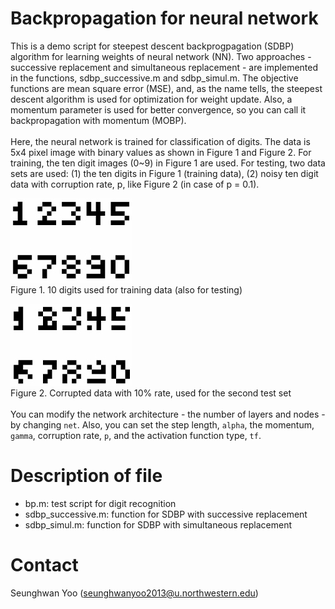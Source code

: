 # Backpropagation for neural network
This is a demo script for steepest descent backprogpagation (SDBP) algorithm for learning weights of neural network (NN). Two approaches - successive replacement and simultaneous replacement - are implemented in the functions, sdbp_successive.m and sdbp_simul.m. The objective functions are mean square error (MSE), and, as the name tells, the steepest descent algorithm is used for optimization for weight update. Also, a momentum parameter is used for better convergence, so you can call it backpropagation with momentum (MOBP). </br></br>
Here, the neural network is trained for classification of digits. The data is 5x4 pixel image with binary values as shown in Figure 1 and Figure 2. For training, the ten digit images (0~9) in Figure 1 are used. For testing, two data sets are used: (1) the ten digits in Figure 1 (training data), (2) noisy ten digit data with corruption rate, p, like Figure 2 (in case of p = 0.1).

![alt tag](https://github.com/seunghwanyoo/backprogagation_nn/blob/master/digits.jpg)
</br>Figure 1. 10 digits used for training data (also for testing)

![alt tag](https://github.com/seunghwanyoo/backprogagation_nn/blob/master/digits_corrupted.jpg)
</br>Figure 2. Corrupted data with 10% rate, used for the second test set
</br></br>
You can modify the network architecture - the number of layers and nodes - by changing `net`. Also, you can set the step length, `alpha`, the momentum, `gamma`, corruption rate, `p`, and the activation function type, `tf`.


# Description of file
- bp.m: test script for digit recognition
- sdbp_successive.m: function for SDBP with successive replacement
- sdbp_simul.m: function for SDBP with simultaneous replacement

# Contact 
Seunghwan Yoo (seunghwanyoo2013@u.northwestern.edu)
